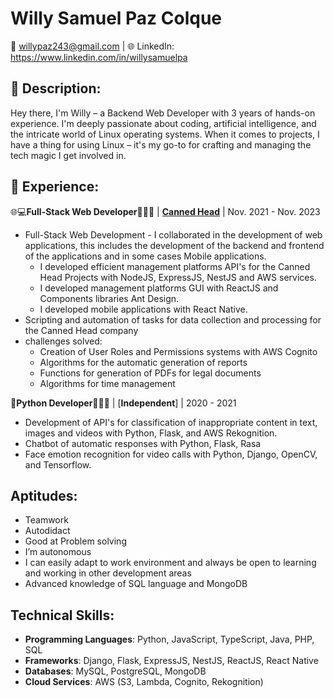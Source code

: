 # Willy Samuel Paz Colque

📧 willypaz243@gmail.com | 🌐 LinkedIn: https://www.linkedin.com/in/willysamuelpa

## 📌 Description:

Hey there, I'm Willy – a Backend Web Developer with 3 years of hands-on experience. I'm deeply passionate about coding, artificial intelligence, and the intricate world of Linux operating systems. When it comes to projects, I have a thing for using Linux – it's my go-to for crafting and managing the tech magic I get involved in.

## 💼 Experience:

🌐💻**Full-Stack Web Developer**🔧👩‍💻 | [**Canned Head**](https://www.linkedin.com/company/cannedhead/) | Nov. 2021 - Nov. 2023

- Full-Stack Web Development - I collaborated in the development of web applications, this includes the development of the backend and frontend of the applications and in some cases Mobile applications.
  - I developed efficient management platforms API's for the Canned Head Projects with NodeJS, ExpressJS, NestJS and AWS services.
  - I developed management platforms GUI with ReactJS and Components libraries Ant Design.
  - I developed mobile applications with React Native.
- Scripting and automation of tasks for data collection and processing for the Canned Head company
- challenges solved:
  - Creation of User Roles and Permissions systems with AWS Cognito
  - Algorithms for the automatic generation of reports
  - Functions for generation of PDFs for legal documents
  - Algorithms for time management

🐍**Python Developer**🔧👩‍💻 | [**Independent**] | 2020 - 2021

- Development of API's for classification of inappropriate content in text, images and videos with Python, Flask, and AWS Rekognition.
- Chatbot of automatic responses with Python, Flask, Rasa
- Face emotion recognition for video calls with Python, Django, OpenCV, and Tensorflow.

## Aptitudes:

- Teamwork
- Autodidact
- Good at Problem solving
- I’m autonomous
- I can easily adapt to work environment and always be open to learning and working in other development areas
- Advanced knowledge of SQL language and MongoDB

## Technical Skills:

- **Programming Languages**: Python, JavaScript, TypeScript, Java, PHP, SQL
- **Frameworks**: Django, Flask, ExpressJS, NestJS, ReactJS, React Native
- **Databases**: MySQL, PostgreSQL, MongoDB
- **Cloud Services**: AWS (S3, Lambda, Cognito, Rekognition)
